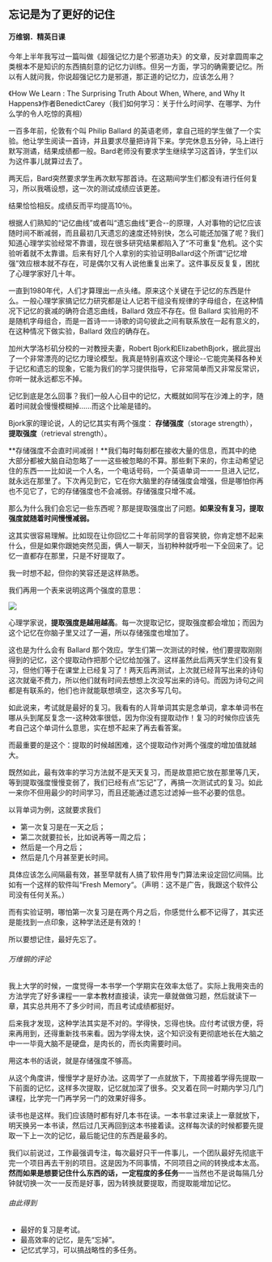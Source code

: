 ## 忘记是为了更好的记住

#### 万维钢．精英日课

今年上半年我写过一篇叫做《超强记忆力是个邪道功夫》的文章，反对拿圆周率之类根本不是知识的东西搞刻意的记忆力训练。但另一方面，学习的确需要记忆。所以有人就问我，你说超强记忆力是邪道，那正道的记忆力，应该怎么用？

《How We Learn : The Surprising Truth About When, Where, and Why It Happens》作者BenedictCarey（我们如何学习：关于什么时间学、在哪学、为什么学的令人吃惊的真相）

一百多年前，伦敦有个叫 Philip Ballard 的英语老师，拿自己班的学生做了一个实验。他让学生阅读一首诗，并且要求尽量把诗背下来。学完休息五分钟，马上进行默写测谲，结果成绩都一般。Bard老师没有要求学生继续学习这首诗，学生们以为这件事儿就算过去了。

两天后，Bard突然要求学生再次默写那首诗。在这期间学生们都没有进行任何复习，所以我嚆设想，这一次的测试成绩应该更差。

结果恰恰相反。成绩反而平均提高10％。

根据人们熟知的“记亿曲线”或者叫“遗忘曲线”更合--的原理，人对事物的记忆应该随时间不断减弱，而且最初几天遗忘的速度还特别快，怎么可能还加强了呢？我们知道心理学实验经常不靠谱，现在很多研究结果都陷入了“不可重复"危机。这个实验听着就不太靠谱。后来有好几个人拿别的实验证明Ballard这个所谓“记忆增强”效应根本就不存在，可是偶尔又有人说他重复出来了。这件事反反复复，困扰了心理学家好几十年。

一直到1980年代，人们才算理出一点头绪。原来这个关键在于记忆的东西是什么。一般心理学家搞记忆力研究都是让人记若干组没有规律的字母组合，在这种情况下记忆的衰减的确符合遗忘曲线，Ballard 效应不存在。但 Ballard 实验用的不是随机字母组合，而是一首诗一一诗歌的词句彼此之间有联系放在一起有意义的，在这种情况下做实验，Ballard 效应的确存在。

加州大学洛杉矶分校的一对教授夫妻，Robert Bjork和ElizabethBjork，据此提出了一个非常漂亮的记忆力理论模型。我真是特别喜欢这个理论--它能完美释各种关于记忆和遗忘的现象，它能为我们的学习提供指导，它非常简单而又非常反常识，你听一就永远都忘不掉。

记忆到底是怎么回事？我们一般人心目中的记忆，大概就如同写在沙滩上的字，随着时间就会慢慢模糊掉......而这个比喻是错的。

Bjork家的理论说，人的记忆其实有两个强度：
**存储强度**（storage strength），
**提取强度**（retrieval strength）。
 
**存储强度不会直时间减弱！**我们每时每刻都在接收大量的信息，而其中的绝大部分都被大脑自动忽略了一一这些被忽略的不算。那些剩下来的，你主动希望记住的东西一一比如说一个人名，一个电话号码，一个英语单词一一一旦进入记忆，就永远在那里了。下次再见到它，它在你大脑里的存储强度会增强，但是哪怕你再也不见它了，它的存储强度也不会减弱。存储强度只增不减。

那么为什么我们会忘记一些东西呢？那是提取强度出了问题。**如果没有复习，提取强度就随着时间慢慢减弱。**

这其实很容易理解。比如现在让你回忆二十年前同学的音容笑貌，你肯定想不起来什么，但是如果你跟她突然见面，俩人一聊天，当初种种就呼啦一下全回来了。记忆一直都存在那里，只是不好提取了。

我一时想不起，但你的笑容还是这样熟悉。

我们再用一个表来说明这两个强度的意思：

![](http://ojlkkbuo4.bkt.clouddn.com/wwg20170831-0.png)

心理学家说，**提取强度是越用越高**。每一次提取记忆，提取强度都会增加；而因为这个记忆在你脑子里又过了一遍，所以存储强度也增加了。

这也是为什么会有 Ballard 那个效应。学生们第一次测试的时候，他们要提取刚刚得到的记忆，这个提取动作把那个记忆给加强了。这样虽然此后两天学生们没有复习，但他们等于在课堂上已经复习了！两天后再测试，上次就已经背写出来的诗句这次就毫不费力，所以他们就有时间去想想上次没写出来的诗句。而因为诗句之间都是有联系的，他们也许就能联想填空，这次多写几句。

如此说来，考试就是最好的复习。我看有的人背单词其实是念单词，拿本单词书在哪从头到尾反复念一-这种效率很低，因为你没有提取动作！复习的时候你应该先考自己这个单词什么意思，实在想不起来了再去看答案。

而最重要的是这个：提取的时候越困难，这个提取动作对两个强度的增加值就越大。

既然如此，最有效率的学习方法就不是天天复习，而是故意把它放在那里等几天，等到提取强度慢慢变弱了，我们已经有点“忘记”了，再搞一次测试式的复习。如此一来你不但用最少的时间学习，而且还能通过遗忘过滤掉一些不必要的信息。

以背单词为例，这就要求我们

* 第一次复习是在一天之后；
* 第二次就要拉长，比如说再等一周之后；
* 然后是一个月之后；
* 然后是几个月甚至更长时间。

具体应该怎么间隔最有效，甚至早就有人搞了软件用专门算法来设定回忆间隔。比如有一个这样的软件叫“Fresh Memory“。（声明：这不是广告，我跟这个软件公司没有任何关系。）

而有实验证明，哪怕第一次复习是在两个月之后，你感觉什么都不记得了，其实还是能找到一点印象，这种学法还是有效的！

所以要想记住，最好先忘了。

###### 万维钢的评论

我上大学的时候，一度觉得一本书学一个学期实在效率太低了。实际上我用突击的方法学完了好多课程一一拿本教材直接读，读完一章就做做习题，然后就读下一章，其实总共用不了多少时间，而且考试成绩都挺好。

后来我才发现，这种学法其实是不对的。学得快，忘得也快。应付考试很方便，将来再用到，还得重新找书来看。因为学得太快，这个知识没有更彻底地长在大脑之中一一毕竟大脑不是硬盘，是肉长的，而长肉需要时间。

用这本书的话说，就是存储强度不够高。

从这个角度讲，慢慢学才是好办法。这周学了一点就放下，下周接着学得先提取一下前面的记忆，这样多次提取，记忆就加深了很多。交叉着在同一时期内学习几门课程，比学完一门再学另一门的效果好得多。

读书也是这样。我们应该随时都有好几本书在读。一本书拿过来读上一章就放下，明天换另一本书读，然后过几天再回到这本书接着读。这样每次读的时候都要先提取一下上一次的记忆，最后能记住的东西是最多的。

我们以前说过，工作最强调专注，每次最好只干一件事儿，一个团队最好先彻底干完一个项目再去干别的项目。这是因为不同事情，不同项目之间的转换成本太高。**然而如果是想要记住什么东西的话，一定程度的多任务**一一当然也不是说每隔几分钟就切换一次一一反而是好事，因为转换就要提取，而提取能增加记忆。

###### 由此得到
* 最好的复习是考试。
* 最高效率的记忆，是先“忘掉”。
* 记忆式学习，可以搞战略性的多任务。

